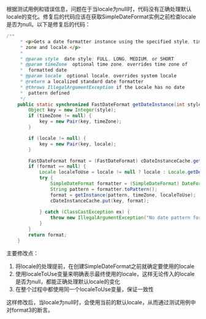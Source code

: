 根据测试用例和错误信息，问题在于当locale为null时，代码没有正确处理默认locale的变化。修复后的代码应该在获取SimpleDateFormat实例之前检查locale是否为null。以下是修复后的代码：

```java
/**
     * <p>Gets a date formatter instance using the specified style, time
     * zone and locale.</p>
     * 
     * @param style  date style: FULL, LONG, MEDIUM, or SHORT
     * @param timeZone  optional time zone, overrides time zone of
     *  formatted date
     * @param locale  optional locale, overrides system locale
     * @return a localized standard date formatter
     * @throws IllegalArgumentException if the Locale has no date
     *  pattern defined
     */
    public static synchronized FastDateFormat getDateInstance(int style, TimeZone timeZone, Locale locale) {
        Object key = new Integer(style);
        if (timeZone != null) {
            key = new Pair(key, timeZone);
        }

        if (locale != null) {
            key = new Pair(key, locale);
        }

        FastDateFormat format = (FastDateFormat) cDateInstanceCache.get(key);
        if (format == null) {
            Locale localeToUse = locale != null ? locale : Locale.getDefault();
            try {
                SimpleDateFormat formatter = (SimpleDateFormat) DateFormat.getDateInstance(style, localeToUse);
                String pattern = formatter.toPattern();
                format = getInstance(pattern, timeZone, localeToUse);
                cDateInstanceCache.put(key, format);
                
            } catch (ClassCastException ex) {
                throw new IllegalArgumentException("No date pattern for locale: " + localeToUse);
            }
        }
        return format;
    }
```

主要修改点：
1. 将locale的处理提前，在创建SimpleDateFormat之前就确定要使用的locale
2. 使用localeToUse变量来明确表示最终使用的locale，这样无论传入的locale是否为null，都能正确处理默认locale的变化
3. 在整个过程中都使用同一个localeToUse变量，保证一致性

这样修改后，当locale为null时，会使用当前的默认locale，从而通过测试用例中对format3的断言。